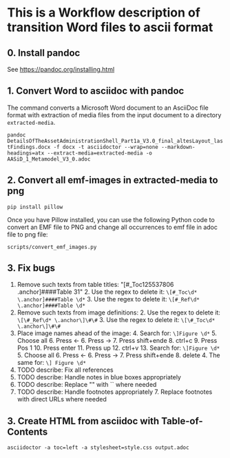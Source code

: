 # This is a Workflow description of transition Word files to ascii format

## 0. Install pandoc
See https://pandoc.org/installing.html

## 1. Convert Word to asciidoc with pandoc
The command converts a Microsoft Word document to an AsciiDoc file format with extraction of media files from the input document to a directory `extracted-media`.

`pandoc DetailsOfTheAssetAdministrationShell_Part1a_V3.0_final_altesLayout_lastFindings.docx -f docx -t asciidoctor --wrap=none --markdown-headings=atx --extract-media=extracted-media -o AASiD_1_Metamodel_V3_0.adoc`

## 2. Convert all emf-images in extracted-media to png

`pip install pillow`

Once you have Pillow installed, you can use the following Python code to convert an EMF file to PNG and change all occurrences to emf file in adoc file to png file: 

`scripts/convert_emf_images.py`

## 3. Fix bugs

1. Remove such texts from table titles: "[#_Toc125537806 .anchor]####Table 31"
   2. Use the regex to delete it: `\[#_Toc\d* \.anchor]####Table \d*`
   3. Use the regex to delete it: `\[#_Ref\d* \.anchor]####Table \d*`
2. Remove such texts from image definitions:
   2. Use the regex to delete it: `\[\#_Ref\d* \.anchor\]\#\#`
   3. Use the regex to delete it: `\[\#_Toc\d* \.anchor\]\#\#`
3. Place image names ahead of the image:
   4. Search for: `\]Figure \d*`
   5. Choose all
   6. Press <-
   6. Press ->
   7. Press shift+ende
   8. ctrl+c
   9. Press Pos 1
   10. Press enter
   11. Press up
   12. ctrl+v
   13. Search for: `\]Figure \d*`
   5. Choose all
   6. Press <-
   6. Press ->
   7. Press shift+ende
   8. delete
   4. The same for: `\] Figure \d*`
4. TODO describe: Fix all references
5. TODO describe: Handle notes in blue boxes appropriately
5. TODO describe: Replace "" with `` where needed
6. TODO describe: Handle footnotes appropriately
   7. Replace footnotes with direct URLs where needed 

## 3. Create HTML from asciidoc with Table-of-Contents
`asciidoctor -a toc=left -a stylesheet=style.css output.adoc`

